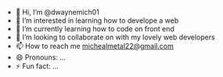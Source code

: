 - 👋 Hi, I’m @dwaynemich01
- 👀 I’m interested in learning how to develope a web
- 🌱 I’m currently learning how to code on front end
- 💞️ I’m looking to collaborate on with my lovely web developers 
- 📫 How to reach me michealmetal22@gmail.com
- 😄 Pronouns: ...
- ⚡ Fun fact: ...

<!---
dwaynemich01/dwaynemich01 is a ✨ special ✨ repository because its `README.md` (this file) appears on your GitHub profile.
You can click the Preview link to take a look at your changes.
--->
